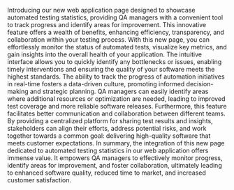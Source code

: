 Introducing our new web application page designed to showcase automated testing statistics, providing QA managers with a convenient tool to track progress and identify areas for improvement. This innovative feature offers a wealth of benefits, enhancing efficiency, transparency, and collaboration within your testing process.
With this new page, you can effortlessly monitor the status of automated tests, visualize key metrics, and gain insights into the overall health of your application. The intuitive interface allows you to quickly identify any bottlenecks or issues, enabling timely interventions and ensuring the quality of your software meets the highest standards.
The ability to track the progress of automation initiatives in real-time fosters a data-driven culture, promoting informed decision-making and strategic planning. QA managers can easily identify areas where additional resources or optimization are needed, leading to improved test coverage and more reliable software releases.
Furthermore, this feature facilitates better communication and collaboration between different teams. By providing a centralized platform for sharing test results and insights, stakeholders can align their efforts, address potential risks, and work together towards a common goal: delivering high-quality software that meets customer expectations.
In summary, the integration of this new page dedicated to automated testing statistics in our web application offers immense value. It empowers QA managers to effectively monitor progress, identify areas for improvement, and foster collaboration, ultimately leading to enhanced software quality, reduced time to market, and increased customer satisfaction.
